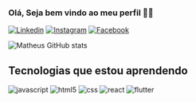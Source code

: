 ### Olá, Seja bem vindo ao meu perfil ✌🏻

[![Linkedin](https://img.shields.io/badge/LinkedIn-0077B5?style=for-the-badge&logo=linkedin&logoColor=white
)](https://www.linkedin.com/in/reinheimermat
)
[![Instagram](https://img.shields.io/badge/Instagram-E4405F?style=for-the-badge&logo=instagram&logoColor=white
)](https://www.instagram.com/reinheimer_mat/
)
[![Facebook](https://img.shields.io/badge/Facebook-1877F2?style=for-the-badge&logo=facebook&logoColor=white
)](https://www.facebook.com/profile.php?id=100007615506730
)

![Matheus GitHub stats](https://github-readme-stats.vercel.app/api?username=reinheimermat&show_icons=true&theme=tokyonight)

## Tecnologias que estou aprendendo

![javascript](https://img.shields.io/badge/JavaScript-F7DF1E?style=for-the-badge&logo=javascript&logoColor=black)
![html5](https://img.shields.io/badge/HTML5-E34F26?style=for-the-badge&logo=html5&logoColor=white)
![css](https://img.shields.io/badge/CSS3-1572B6?style=for-the-badge&logo=css3&logoColor=white)
![react](https://img.shields.io/badge/React-20232A?style=for-the-badge&logo=react&logoColor=61DAFB)
![flutter](https://img.shields.io/badge/Flutter-02569B?style=for-the-badge&logo=flutter&logoColor=white)
